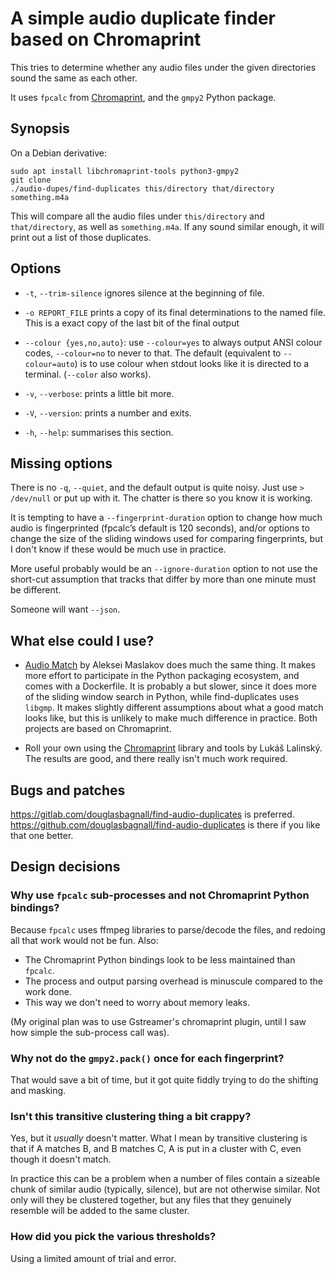 # A simple audio duplicate finder based on Chromaprint

This tries to determine whether any audio files under the given
directories sound the same as each other.

It uses `fpcalc` from [Chromaprint](https://acoustid.org/chromaprint),
and the `gmpy2` Python package.


## Synopsis

On a Debian derivative:

```
sudo apt install libchromaprint-tools python3-gmpy2
git clone
./audio-dupes/find-duplicates this/directory that/directory something.m4a
```

This will compare all the audio files under `this/directory` and
`that/directory`, as well as `something.m4a`. If any sound similar
enough, it will print out a list of those duplicates.


## Options

*  `-t`, `--trim-silence` ignores silence at the beginning of file.

*  `-o REPORT_FILE` prints a copy of its final determinations to the
   named file. This is a exact copy of the last bit of the final
   output

*  `--colour {yes,no,auto}`: use `--colour=yes` to always output ANSI
colour codes, `--colour=no` to never to that. The default (equivalent
to `--colour=auto`) is to use colour when stdout looks like it is
directed to a terminal. (`--color` also works).

*  `-v`, `--verbose`: prints a little bit more.

* `-V`, `--version`: prints a number and exits.

* `-h`, `--help`: summarises this section.


## Missing options

There is no `-q`, `--quiet`, and the default output is quite noisy.
Just use `> /dev/null` or put up with it. The chatter is there so you
know it is working.

It is tempting to have a `--fingerprint-duration` option to change how much
audio is fingerprinted (fpcalc’s default is 120 seconds), and/or
options to change the size of the sliding windows used for comparing
fingerprints, but I don't know if these would be much use in practice.

More useful probably would be an `--ignore-duration` option to not use
the short-cut assumption that tracks that differ by more than one
minute must be different.

Someone will want `--json`.


## What else could I use?

* [Audio Match](https://github.com/unmade/audiomatch) by Aleksei
Maslakov does much the same thing. It makes more effort to participate
in the Python packaging ecosystem, and comes with a Dockerfile.
It is probably a but slower, since it does more of the sliding window
search in Python, while find-duplicates uses `libgmp`. It makes
slightly different assumptions about what a good match looks like, but
this is unlikely to make much difference in practice. Both projects
are based on Chromaprint.

* Roll your own using the
[Chromaprint](https://acoustid.org/chromaprint) library and tools by
Lukáš Lalinský. The results are good, and there really isn't much work
required.


## Bugs and patches

https://gitlab.com/douglasbagnall/find-audio-duplicates is preferred.
https://github.com/douglasbagnall/find-audio-duplicates is there if
you like that one better.


## Design decisions

### Why use `fpcalc` sub-processes and not Chromaprint Python bindings?

Because `fpcalc` uses ffmpeg libraries to parse/decode the files, and
redoing all that work would not be fun. Also:

* The Chromaprint Python bindings look to be less maintained than `fpcalc`.
* The process and output parsing overhead is minuscule compared to the work done.
* This way we don't need to worry about memory leaks.

(My original plan was to use Gstreamer's chromaprint plugin, until I
saw how simple the sub-process call was).


### Why not do the `gmpy2.pack()` once for each fingerprint?

That would save a bit of time, but it got quite fiddly trying to do
the shifting and masking.

### Isn't this transitive clustering thing a bit crappy?

Yes, but it *usually* doesn't matter. What I mean by transitive
clustering is that if A matches B, and B matches C, A is put in a
cluster with C, even though it doesn't match.

In practice this can be a problem when a number of files contain a
sizeable chunk of similar audio (typically, silence), but are not
otherwise similar. Not only will they be clustered together, but any
files that they genuinely resemble will be added to the same cluster.

### How did you pick the various thresholds?

Using a limited amount of trial and error.
